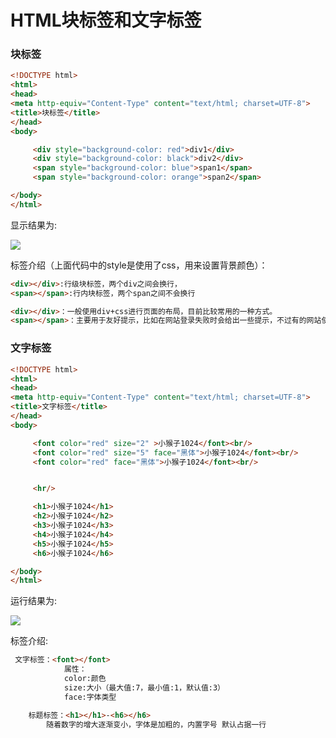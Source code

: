 # HTML块标签和文字标签

### 块标签

```html
<!DOCTYPE html>
<html>
<head>
<meta http-equiv="Content-Type" content="text/html; charset=UTF-8">
<title>块标签</title>
</head>
<body>

     <div style="background-color: red">div1</div>
     <div style="background-color: black">div2</div> 
     <span style="background-color: blue">span1</span>
     <span style="background-color: orange">span2</span>

</body>
</html>
```

显示结果为:

![](F:\笔记\monkey教程\html\assets\示例6.png)

标签介绍（上面代码中的style是使用了css，用来设置背景颜色）：

```html
<div></div>:行级块标签，两个div之间会换行，
<span></span>:行内块标签，两个span之间不会换行

<div></div>：一般使用div+css进行页面的布局，目前比较常用的一种方式。
<span></span>：主要用于友好提示，比如在网站登录失败时会给出一些提示，不过有的网站使用div替代。
```

### 文字标签

```html
<!DOCTYPE html>
<html>
<head>
<meta http-equiv="Content-Type" content="text/html; charset=UTF-8">
<title>文字标签</title>
</head>
<body>

     <font color="red" size="2" >小猴子1024</font><br/>
     <font color="red" size="5" face="黑体">小猴子1024</font><br/>        
     <font color="red" face="黑体">小猴子1024</font><br/>


     <hr/>

     <h1>小猴子1024</h1>
     <h2>小猴子1024</h2>
     <h3>小猴子1024</h3>
     <h4>小猴子1024</h4>
     <h5>小猴子1024</h5>
     <h6>小猴子1024</h6>

</body>
</html>
```

运行结果为:

![](F:\笔记\monkey教程\html\assets\示例7.png)

标签介绍:

```html
 文字标签：<font></font>
            属性：
            color:颜色
            size:大小（最大值:7，最小值:1，默认值:3）
            face:字体类型

    标题标签：<h1></h1>-<h6></h6>
        随着数字的增大逐渐变小，字体是加粗的，内置字号 默认占据一行
```

